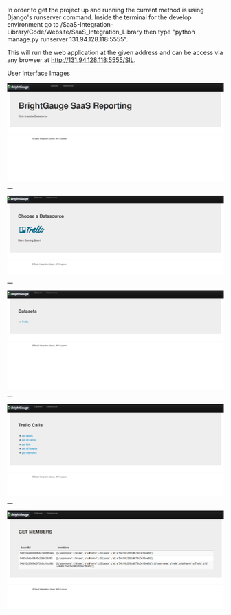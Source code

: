 
In order to get the project up and running the current method is using Django's runserver command. Inside the terminal for the develop environment go to /SaaS-Integration-Library/Code/Website/SaaS_Integration_Library then type "python manage.py runserver 131.94.128.118:5555".

This will run the web application at the given address and can be access via any browser at http://131.94.128.118:5555/SIL.


User Interface Images

![Image of Home Page](images/HomePage.png?raw=true)
__

![Image of Create DataSource Page](images/CreateDatasourcePage.png?raw=true)
__

![Image of Datasets Page](images/DatasetsPage.png?raw=true)
__

![Image of Trello Calls Page](images/TrelloCallsPage.png?raw=true)
__

![Image of Trello Get Members Call Page](images/TrelloGetMembersCallPage.png?raw=true)
